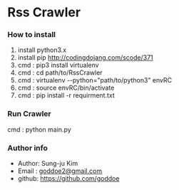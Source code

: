 # Rss Crawler 

### How to install
1. install python3.x
2. install pip http://codingdojang.com/scode/371
3. cmd : pip3 install virtualenv
4. cmd : cd path/to/RssCrawler
5. cmd : virtualenv --python="path/to/python3" envRC 
6. cmd : source envRC/bin/activate
7. cmd : pip install -r requirment.txt

### Run Crawler
cmd : python main.py

### Author info
+ Author: Sung-ju Kim
+ Email	: goddoe2@gmail.com 
+ github: https://github.com/goddoe
